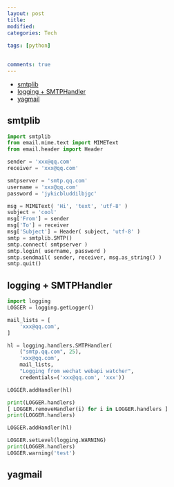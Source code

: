 ```yaml
---
layout: post
title:
modified:
categories: Tech
 
tags: [python]

  
comments: true
---
```



<!-- TOC -->

- [smtplib](#smtplib)
- [logging + SMTPHandler](#logging--smtphandler)
- [yagmail](#yagmail)

<!-- /TOC -->


## smtplib

```py
import smtplib
from email.mime.text import MIMEText
from email.header import Header

sender = 'xxx@qq.com'
receiver = 'xxx@qq.com'

smtpserver = 'smtp.qq.com'
username = 'xxx@qq.com'
password = 'jykicbluddilbjgc'

msg = MIMEText( 'Hi', 'text', 'utf-8' )
subject = 'cool'
msg['From'] = sender
msg['To'] = receiver
msg['Subject'] = Header( subject, 'utf-8' )
smtp = smtplib.SMTP()
smtp.connect( smtpserver )
smtp.login( username, password )
smtp.sendmail( sender, receiver, msg.as_string() )
smtp.quit()
```

## logging + SMTPHandler

```py
import logging
LOGGER = logging.getLogger()

mail_lists = [
    'xxx@qq.com',
]

hl = logging.handlers.SMTPHandler(
    ("smtp.qq.com", 25),
    'xxx@qq.com',
    mail_lists,
    "Logging from wechat webapi watcher",
    credentials=('xxx@qq.com', 'xxx'))

LOGGER.addHandler(hl)

print(LOGGER.handlers)
[ LOGGER.removeHandler(i) for i in LOGGER.handlers ]
print(LOGGER.handlers)

LOGGER.addHandler(hl)

LOGGER.setLevel(logging.WARNING)
print(LOGGER.handlers)
LOGGER.warning('test')
```

## yagmail
